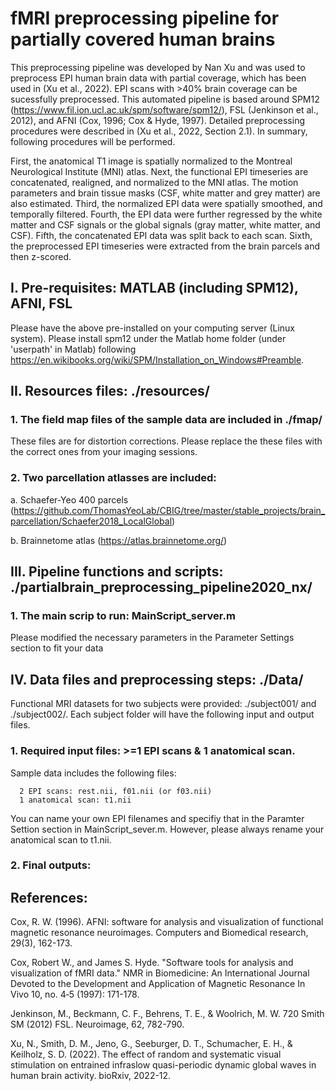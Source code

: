 # fMRI preprocessing pipeline for partially covered human brains
This preprocessing pipeline was developed by Nan Xu and was used to preprocess EPI human brain data with partial coverage, which has been used in (Xu et al., 2022). EPI scans with >40% brain coverage can be sucessfully preprocessed. This automated pipeline is based around SPM12 (https://www.fil.ion.ucl.ac.uk/spm/software/spm12/), FSL (Jenkinson et al., 2012), and AFNI (Cox, 1996; Cox & Hyde, 1997). Detailed preprocessing procedures were described in (Xu et al., 2022, Section 2.1). In summary, following procedures will be performed. 

First, the anatomical T1 image is spatially normalized to the Montreal Neurological Institute (MNI) atlas. Next, the functional EPI timeseries are concatenated, realigned, and normalized to the MNI atlas. The motion parameters and brain tissue masks (CSF, white matter and grey matter) are also estimated. Third, the normalized EPI data were spatially smoothed, and temporally filtered. Fourth, the EPI data were further regressed by the white matter and CSF signals or the global signals (gray matter, white matter, and CSF). Fifth, the concatenated EPI data was split back to each scan. Sixth, the preprocessed EPI timeseries were extracted from the brain parcels and then z-scored. 


## I. Pre-requisites: MATLAB (including SPM12), AFNI, FSL
Please have the above pre-installed on your computing server (Linux system). Please install spm12 under the Matlab home folder (under 'userpath' in Matlab) following
https://en.wikibooks.org/wiki/SPM/Installation_on_Windows#Preamble.

## II. Resources files: ./resources/
### 1. The field map files of the sample data are included in ./fmap/
These files are for distortion corrections. Please replace the these files with the correct ones from your imaging sessions.

### 2. Two parcellation atlasses are included: 
   a. Schaefer-Yeo 400 parcels (https://github.com/ThomasYeoLab/CBIG/tree/master/stable_projects/brain_parcellation/Schaefer2018_LocalGlobal)
   
   b. Brainnetome atlas  (https://atlas.brainnetome.org/)



## III. Pipeline functions and scripts: ./partialbrain_preprocessing_pipeline2020_nx/
### 1. The main scrip to run: MainScript_server.m 
Please modified the necessary parameters in the Parameter Settings section to fit your data

<!-- ###  2. A post FC and histogram analysis also included: PostAnalysis_FCMap.m -->

## IV. Data files and preprocessing steps: ./Data/
Functional MRI datasets for two subjects were provided: ./subject001/ and ./subject002/. Each subject folder will have the following input and output files.
### 1. Required input files: >=1 EPI scans & 1 anatomical scan. 
Sample data includes the following files:

      2 EPI scans: rest.nii, f01.nii (or f03.nii) 
      1 anatomical scan: t1.nii 

You can name your own EPI filenames and specifiy that in the Paramter Settion section in MainScript_sever.m. However, please always rename your anatomical scan to t1.nii.
### 2. Final outputs:

   <!-- The final seed-based extracted EPI timeseries are saved in -->
   
   
## References:
Cox, R. W. (1996). AFNI: software for analysis and visualization of functional magnetic resonance neuroimages. Computers and Biomedical research, 29(3), 162-173.

Cox, Robert W., and James S. Hyde. "Software tools for analysis and visualization of fMRI data." NMR in Biomedicine: An International Journal Devoted to the Development and Application of Magnetic Resonance In Vivo 10, no. 4‐5 (1997): 171-178.

Jenkinson, M., Beckmann, C. F., Behrens, T. E., & Woolrich, M. W. 720 Smith SM (2012) FSL. Neuroimage, 62, 782-790.

Xu, N., Smith, D. M., Jeno, G., Seeburger, D. T., Schumacher, E. H., & Keilholz, S. D. (2022). The effect of random and systematic visual stimulation on entrained infraslow quasi-periodic dynamic global waves in human brain activity. bioRxiv, 2022-12.


